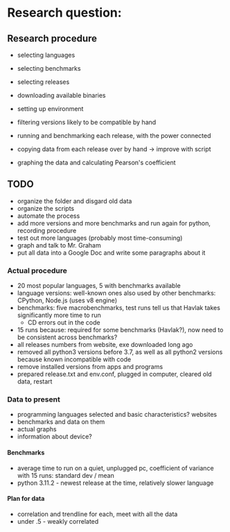 # Research question: 

## Research procedure
- selecting languages
- selecting benchmarks
- selecting releases

- downloading available binaries
- setting up environment
- filtering versions likely to be compatible by hand
- running and benchmarking each release, with the power connected

- copying data from each release over by hand -> improve with script
- graphing the data and calculating Pearson's coefficient

## TODO
- organize the folder and disgard old data
- organize the scripts
- automate the process
- add more versions and more benchmarks and run again for python, recording procedure
- test out more languages (probably most time-consuming)
- graph and talk to Mr. Graham
- put all data into a Google Doc and write some paragraphs about it

### Actual procedure
- 20 most popular languages, 5 with benchmarks available
- language versions: well-known ones also used by other benchmarks: CPython, Node.js (uses v8 engine)
- benchmarks: five macrobenchmarks, test runs tell us that Havlak takes significantly more time to run
	- CD errors out in the code
- 15 runs because: required for some benchmarks (Havlak?), now need to be consistent across benchmarks?
- all releases numbers from website, exe downloaded long ago
- removed all python3 versions before 3.7, as well as all python2 versions because known incompatible with code
- remove installed versions from apps and programs
- prepared release.txt and env.conf, plugged in computer, cleared old data, restart

### Data to present
- programming languages selected and basic characteristics? websites
- benchmarks and data on them
- actual graphs
- information about device?

#### Benchmarks
- average time to run on a quiet, unplugged pc, coefficient of variance with 15 runs: standard dev / mean
- python 3.11.2 - newest release at the time, relatively slower language

#### Plan for data
- correlation and trendline for each, meet with all the data
- under .5 - weakly correlated